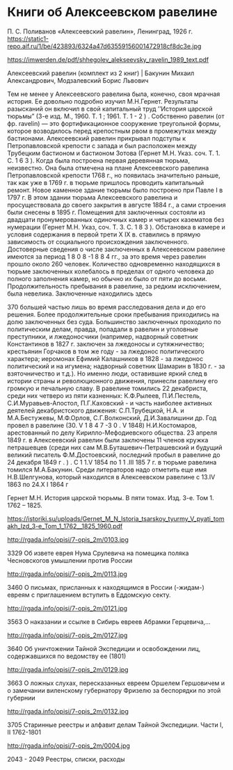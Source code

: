 # Книги об Алексеевском равелине #

П. С. Поливанов «Алексеевский равелин», Ленинград, 1926 г.
https://static1-repo.aif.ru/1/be/423893/6324a47d63559156001472918cf8dc3e.jpg

https://imwerden.de/pdf/shhegolev_alekseevsky_ravelin_1989_text.pdf

Алексеевский равелин (комплект из 2 книг) | Бакунин Михаил Александрович, Модзалевский Борис Львович

Тем не менее
у Алексеевского равелина была, конечно, своя мрачная история. Ее
довольно подробно изучил М.Н.Гернет. Результаты разысканий он
включил в свой капитальный труд ’’История царской тюрьмы”
(3-е изд. М., 1960. T. 1 ; 1961. Т. 1 - 2 ) . Собственно равелин (от фр.
ravelin) — это фортификационное сооружение треугольной формы,
которое возводилось перед крепостным рвом в промежутках между
бастионами. Алексеевский равелин прикрывал подступы к Петропавловской крепости с запада и был расположен между Трубецким
бастионом и бастионом Зотова (Гернет М.Н. Указ. соч. T. 1. С. 1 6 3 ).
Когда была построена первая деревянная тюрьма, неизвестно. Она была отмечена на плане Алексеевского равелина Петропавловской крепости 1768 г., но появилась значительно раньше, так как уже в 1769 г.
в тюрьме пришлось проводить капитальный ремонт. Новое каменное
здание тюрьмы было построено при Павле I в 1797 г. В этом здании
тюрьма Алексеевского равелина и просуществовала до своего закрытия в августе 1884 г., а сами строения были снесены в 1895 г. Помещения для заключенных состояли из двадцати пронумерованных одиночных камер и четырех казематов без нумерации (Гернет М.Н. Указ,
соч. Т. 3. С. 1 8 3 ). Обстановка в камере и условия содержания в первой
трети X IX в. ставились в прямую зависимость от социального происхождения заключенного. Достоверные сведения о числе заключенных
в Алексеевском равелине имеются за период 1 8 0 8 -1 8 8 4 гг., за это
время через равелин прошло около 260 человек. Количество одновременно находящихся в тюрьме заключенных колебалось в пределах
от одного человека до полного заполнения камер, но обычно их было
от пяти до восьми. Продолжительность пребывания в равелине, за редким исключением, была невелика. Заключенные находились здесь

370
большей частью лишь во время расследования дела и до его решения.
Более продолжительные сроки пребывания приходились на долю
заключенных без суда. Большинство заключенных проходило по политическим делам, правда, попадали в равелин и уголовные преступники,
и лжедоносчики (например, надворный советник Константинов
в 1827 г. заключен за лжедоносы и сутяжничество; крестьянин Горчаков в том же году - за лжедонос политического характера; иеромонах
Ефимий Калашников в 1828 - за лжедонос политический и на игумена; надворный советник Шамарин в 1830 г. - за взяточничество и т.д.).
Но именно люди, оставившие яркий след в истории страны и революционного движения, принесли равелину его громкую и печальную
славу. В равелине томились 22 декабриста, среди них четверо из пяти
казненных: К.Ф.Рылеев, П.И.Пестель, С.И.Муравьев-Апостол, П.Г.Каховский - и часть наиболее активных деятелей декабристского движения: С.П.Трубецкой, Н.А. и М.А.Бестужевы, М.Ф.Орлов, С.Г.Волконский, Д.И.Завалишини др. Год провел в равелине (30. V 1 8 4 7 -3 0 . V 1848)
Н.И.Костомаров, арестованный по делу Кирилло-Мефодиевского общества. 23 апреля 1849 г. в Алексеевский равелин были заключены
11 членов кружка петрашевцев (среди них сам М.В.Буташевич-Петрашевский и будущий великий писатель Ф.М.Достоевский, последний
пробыл в равелине до 24 декабря 1849 г . ) . С 1 1.V 1854 по 1 1 .III 185 7 г.
в тюрьме равелина томился М.А.Бакунин. Среди литераторов надо
отметить еще имя Н.В.Шелгунова, который находился в Алексеевском
равелине с 13.IV 1863 по 24.X I 1864 г

Гернет М.Н. История царской тюрьмы. В пяти томах. Изд. 3-е. Том 1. 1762 – 1825.

https://istoriki.su/uploads/Gernet_M_N_Istoria_tsarskoy_tyurmy_V_pyati_tomakh_Izd_3-e_Tom_1_1762__1825_1960.pdf

http://rgada.info/opisi/7-opis_2m/0103.jpg

3329 Об извете еврея Нума Срулевича на помещика поляка Чесновскогов умышлении против России

http://rgada.info/opisi/7-opis_2m/0113.jpg

3460 О письмах, присланных к находящимся в России (-жидам-) евреям с приглашением вступить в Еддомскую секту.

http://rgada.info/opisi/7-opis_2m/0121.jpg

3563 О наказании и ссылке в Сибирь евреев Абрамки Герцевича,...

http://rgada.info/opisi/7-opis_2m/0127.jpg

3640 Об уничтожении Тайной Экспедиции и освобождении лиц, содержавшихся по ведомству ее (1801)

http://rgada.info/opisi/7-opis_2m/0129.jpg

3663 О ложных слухах, пересказанных евреем Оршелем Гершовичем и о замечании виленскому губернатору Фризелю за беспорядки по этой губернии

http://rgada.info/opisi/7-opis_2m/0132.jpg

3705 Старинные реестры и алфавит делам Тайной Экспедиции. Части I, II 1762-1801

http://rgada.info/opisi/7-opis_2m/0004.jpg

2043 - 2049 Реестры, списки, расходы
